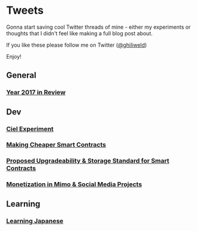 # Tweets
Gonna start saving cool Twitter threads of mine - either my experiments or thoughts that I didn't feel like making a full blog post about.

If you like these please follow me on Twitter ([@ghiliweld](https://twitter.com/ghiliweld))

Enjoy!

## General
### [Year 2017 in Review](https://twitter.com/ghiliweld/status/996956030675365888)

## Dev

### [Ciel Experiment](https://twitter.com/ghiliweld/status/1000260078912655360)

### [Making Cheaper Smart Contracts](https://twitter.com/ghiliweld/status/1001615180676116480)

### [Proposed Upgradeability & Storage Standard for Smart Contracts](https://twitter.com/ghiliweld/status/1002556977455779841)

### [Monetization in Mimo & Social Media Projects](https://twitter.com/ghiliweld/status/1005174834307960832)

## Learning

### [Learning Japanese](https://twitter.com/ghiliweld/status/1007335455879254019)
